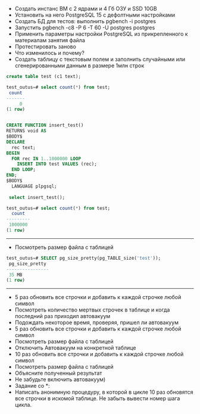 
* Создать инстанс ВМ с 2 ядрами и 4 Гб ОЗУ и SSD 10GB
* Установить на него PostgreSQL 15 с дефолтными настройками
* Создать БД для тестов: выполнить pgbench -i postgres
* Запустить pgbench -c8 -P 6 -T 60 -U postgres postgres
* Применить параметры настройки PostgreSQL из прикрепленного к материалам занятия файла
* Протестировать заново
* Что изменилось и почему?
* Создать таблицу с текстовым полем и заполнить случайными или сгенерированными данным в размере 1млн строк
```sql
create table test (c1 text);

test_outus=# select count(*) from test;
 count 
-------
     0
(1 row)

```
```sql

CREATE FUNCTION insert_test()  
RETURNS void AS
$BODY$
DECLARE
  rec text;
BEGIN
  FOR rec IN 1..1000000 LOOP
    INSERT INTO test VALUES (rec);
  END LOOP;
END;
$BODY$
  LANGUAGE plpgsql;
  
 select insert_test();

test_outus=# select count(*) from test;
  count  
---------
 1000000
(1 row)


```

 ---------------------- 
* Посмотреть размер файла с таблицей
```sql
test_outus=# SELECT pg_size_pretty(pg_TABLE_size('test'));
 pg_size_pretty 
----------------
 35 MB
(1 row)
```
-----------------------  
* 5 раз обновить все строчки и добавить к каждой строчке любой символ
* Посмотреть количество мертвых строчек в таблице и когда последний раз приходил автовакуум
* Подождать некоторое время, проверяя, пришел ли автовакуум
* 5 раз обновить все строчки и добавить к каждой строчке любой символ
* Посмотреть размер файла с таблицей
* Отключить Автовакуум на конкретной таблице
* 10 раз обновить все строчки и добавить к каждой строчке любой символ
* Посмотреть размер файла с таблицей
* Объясните полученный результат
* Не забудьте включить автовакуум)
* Задание со *:
* Написать анонимную процедуру, в которой в цикле 10 раз обновятся все строчки в искомой таблице.
Не забыть вывести номер шага цикла.

